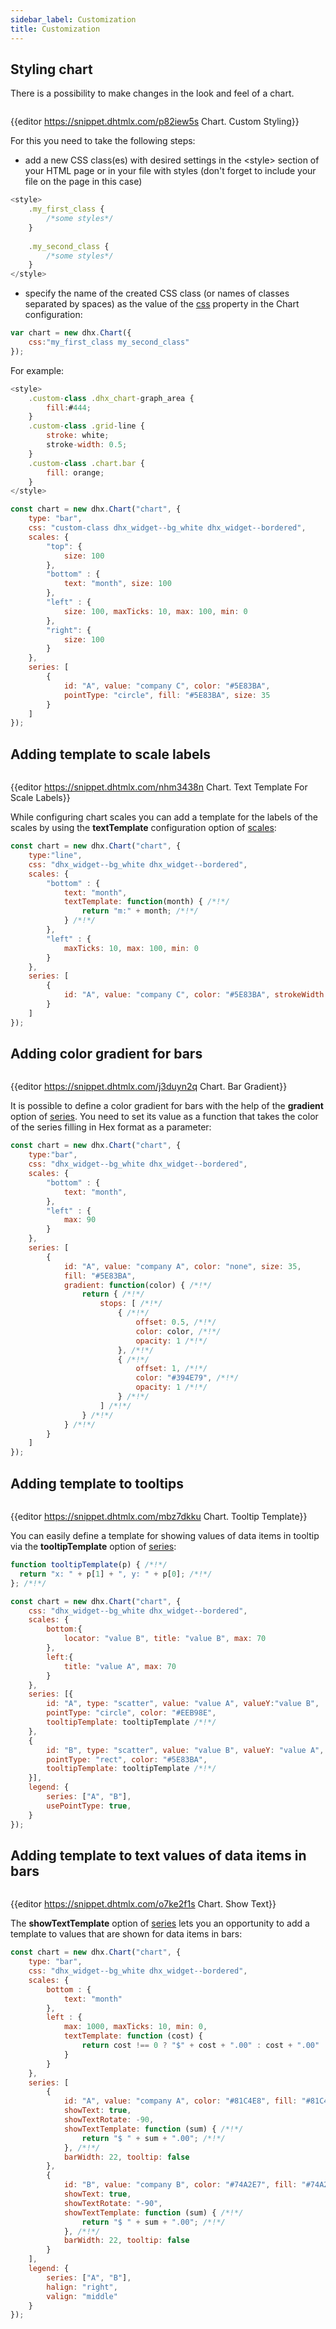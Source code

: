 ```yaml
---
sidebar_label: Customization
title: Customization
---          
```


Styling chart
----------------

There is a possibility to make changes in the look and feel of a chart.

<img style="margin: 0px 0px 0px 10px; display: block;" src="chart/custom_style.png" alt=""/>

{{editor	https://snippet.dhtmlx.com/p82iew5s	Chart. Custom Styling}}

For this you need to take the following steps:

- add a new CSS class(es) with desired settings in the &lt;style&gt; section of your HTML page or in your file with styles (don't forget to include your file on the page in this case)

~~~js
<style>
    .my_first_class {
        /*some styles*/
    }
 
    .my_second_class {
        /*some styles*/
    }
</style>
~~~

- specify the name of the created CSS class (or names of classes separated by spaces) as the value of the [css](chart/api/chart_css_config.md) property in the Chart configuration:

~~~js
var chart = new dhx.Chart({
    css:"my_first_class my_second_class"
});
~~~

For example:

~~~js
<style>
    .custom-class .dhx_chart-graph_area {
        fill:#444;
    }
    .custom-class .grid-line {
        stroke: white;
        stroke-width: 0.5;
    }
    .custom-class .chart.bar {
        fill: orange;
    }
</style>

const chart = new dhx.Chart("chart", {
    type: "bar",
    css: "custom-class dhx_widget--bg_white dhx_widget--bordered",
    scales: {
        "top": {
            size: 100
        },
        "bottom" : {
            text: "month", size: 100
        },
        "left" : {
            size: 100, maxTicks: 10, max: 100, min: 0
        },
        "right": {
            size: 100
        }
    },
    series: [
        {
            id: "A", value: "company C", color: "#5E83BA",
            pointType: "circle", fill: "#5E83BA", size: 35
        }
    ]
});
~~~

Adding template to scale labels
-------------------------------

<img style="margin: 0px 0px 0px 10px; display: block;" src="chart/text_template.png" alt=""/>

{{editor	https://snippet.dhtmlx.com/nhm3438n	Chart. Text Template For Scale Labels}}

While configuring chart scales you can add a template for the labels of the scales by using the **textTemplate** configuration option of [scales](chart/configuration_properties.md#scales):

~~~js
const chart = new dhx.Chart("chart", {
    type:"line",
    css: "dhx_widget--bg_white dhx_widget--bordered",
    scales: {
        "bottom" : {
            text: "month",
            textTemplate: function(month) { /*!*/
                return "m:" + month; /*!*/
            } /*!*/
        },
        "left" : {
            maxTicks: 10, max: 100, min: 0
        }
    },
    series: [
        {
            id: "A", value: "company C", color: "#5E83BA", strokeWidth: 2
        }
    ]
});
~~~


Adding color gradient for bars
--------------------------------

<img style="margin: 0px 0px 0px 10px; display: block;" src="chart/bar_gradient.png" alt=""/>

{{editor	https://snippet.dhtmlx.com/j3duyn2q	Chart. Bar Gradient}}

It is possible to define a color gradient for bars with the help of the **gradient** option of [series](chart/configuration_properties.md#series). You need to set its value as a function that takes the color of the series filling in Hex format as a parameter:

~~~js
const chart = new dhx.Chart("chart", {
    type:"bar",
    css: "dhx_widget--bg_white dhx_widget--bordered",
    scales: {
        "bottom" : {
            text: "month",
        },
        "left" : {
            max: 90
        }
    },
    series: [
        {
            id: "A", value: "company A", color: "none", size: 35,
            fill: "#5E83BA",
            gradient: function(color) { /*!*/
                return { /*!*/
                    stops: [ /*!*/
                        { /*!*/
                            offset: 0.5, /*!*/
                            color: color, /*!*/
                            opacity: 1 /*!*/
                        }, /*!*/
                        { /*!*/
                            offset: 1, /*!*/
                            color: "#394E79", /*!*/
                            opacity: 1 /*!*/
                        } /*!*/
                    ] /*!*/
                } /*!*/
            } /*!*/
        }
    ]
});
~~~

Adding template to tooltips
---------------------------

<img style="margin: 0px 0px 0px 10px; display: block;" src="chart/show_tooltip.png" alt=""/>

{{editor	https://snippet.dhtmlx.com/mbz7dkku	Chart. Tooltip Template}}

You can easily define a template for showing values of data items in tooltip via the **tooltipTemplate** option of [series](chart/configuration_properties.md#series):

~~~js
function tooltipTemplate(p) { /*!*/
  return "x: " + p[1] + ", y: " + p[0]; /*!*/
}; /*!*/

const chart = new dhx.Chart("chart", {
    css: "dhx_widget--bg_white dhx_widget--bordered",
    scales: {
        bottom:{
            locator: "value B", title: "value B", max: 70
        },
        left:{
            title: "value A", max: 70
        }
    },
    series: [{
        id: "A", type: "scatter", value: "value A", valueY:"value B",
        pointType: "circle", color: "#EEB98E",
        tooltipTemplate: tooltipTemplate /*!*/
    },
    {
        id: "B", type: "scatter", value: "value B", valueY: "value A",
        pointType: "rect", color: "#5E83BA",
        tooltipTemplate: tooltipTemplate /*!*/
    }],
    legend: {
        series: ["A", "B"],
        usePointType: true,
    }
});
~~~

Adding template to text values of data items in bars
----------------------------

<img style="margin: 0px 0px 0px 10px; display: block;" src="chart/show_text.png" alt=""/>

{{editor	https://snippet.dhtmlx.com/o7ke2f1s	Chart. Show Text}}

The **showTextTemplate** option of [series](chart/configuration_properties.md#series) lets you an opportunity to add a template to values that are shown for data items in bars:

~~~js
const chart = new dhx.Chart("chart", {
    type: "bar",
    css: "dhx_widget--bg_white dhx_widget--bordered",
    scales: {
        bottom : {
            text: "month"
        },
        left : {
            max: 1000, maxTicks: 10, min: 0,
            textTemplate: function (cost) {
                return cost !== 0 ? "$" + cost + ".00" : cost + ".00"
            }
        }
    },
    series: [
        {
            id: "A", value: "company A", color: "#81C4E8", fill: "#81C4E8",
            showText: true,
            showTextRotate: -90,
            showTextTemplate: function (sum) { /*!*/
                return "$ " + sum + ".00"; /*!*/
            }, /*!*/
            barWidth: 22, tooltip: false
        },
        {
            id: "B", value: "company B", color: "#74A2E7", fill: "#74A2E7",
            showText: true,
            showTextRotate: "-90",
            showTextTemplate: function (sum) { /*!*/
                return "$ " + sum + ".00"; /*!*/
            }, /*!*/
            barWidth: 22, tooltip: false
        }
    ],
    legend: {
        series: ["A", "B"],
        halign: "right",
        valign: "middle"
    }
});
~~~

